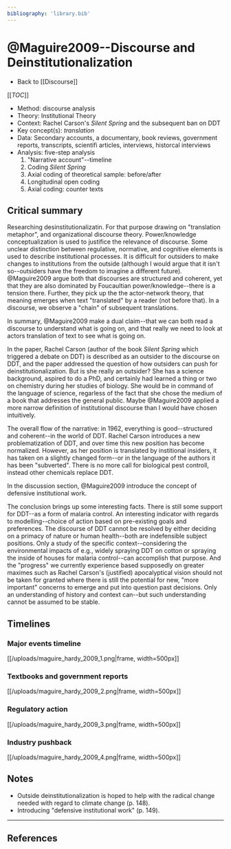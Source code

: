 ```yaml
---
bibliography: 'library.bib'
---
```


# @Maguire2009--Discourse and Deinstitutionalization

* Back to [[Discourse]]

[[_TOC_]]


* Method: discourse analysis
* Theory: Institutional Theory
* Context: Rachel Carson's _Silent Spring_ and the subsequent ban on DDT
* Key concept(s): _translation_
* Data: Secondary accounts, a documentary, book reviews, government reports, transcripts, scientifi articles, interviews, historcal interviews
* Analysis: five-step analysis
    1. "Narrative account"--timeline
    2. Coding _Silent Spring_ 
    3. Axial coding of theoretical sample: before/after
    4. Longitudinal open coding
    5. Axial coding: counter texts

## Critical summary

Researching desinstitutionalizatin. For that purpose drawing on "translation metaphor", and organizational discourse theory. Power/knowledge conceptualization is used to justifice the relevance of discourse. Some unclear distinction between regulative, normative, and cognitive elements is used to describe institutional processes. It is difficult for outsiders to make changes to institutions from the outside (although I would argue that it isn't so--outsiders have the freedom to imagine a different future). @Maguire2009 argue both that discourses are structured and coherent, yet that they are also dominated by Foucaultian power/knowledge--there is a tension there. Further, they pick up the the actor-network theory, that meaning emerges when text "translated" by a reader (not before that). In a discourse, we observe a "chain" of subsequent translations.

In summary, @Maguire2009 make a dual claim--that we can both read a discourse to understand what is going on, and that really we need to look at actors translation of text to see what is going on.

In the paper, Rachel Carson (author of the book _Silent Spring_ which triggered a debate on DDT) is described as an outsider to the discourse on DDT, and the paper addressed the question of how outsiders can push for deinstitutionalization. But is she really an outsider? She has a science background, aspired to do a PhD, and certainly had learned a thing or two on chemistry during her studies of biology. She would be in command of the language of science, regarless of the fact that she chose the medium of a book that addresses the general public. Maybe @Maguire2009 applied a more narrow definition of institutional discourse than I would have chosen intuitively.

The overall flow of the narrative: in 1962, everything is good--structured and coherent--in the world of DDT. Rachel Carson introduces a new problematization of DDT, and over time this new position has become normalized. However, as her position is translated by institional insiders, it has taken on a slightly changed form--or in the language of the authors it has been "subverted". There is no more call for biological pest controll, instead other chemicals replace DDT.

In the discussion section, @Maguire2009 introduce the concept of defensive institutional work.

The conclusion brings up some interesting facts. There is still some support for DDT--as a form of malaria control. An interesting indicator with regards to modelling--choice of action based on pre-existing goals and preferences. The discourse of DDT cannot be resolved by either deciding on a primacy of nature or human health--both are indefensible subject positions. Only a study of the specific context--considering the environmental impacts of e.g., widely spraying DDT on cotton or spraying the inside of houses for malaria control--can accomplish that purpose. And the "progress" we currently experience based supposedly on greater maximes such as Rachel Carson's (justified) apocalyptical vision should not be taken for granted where there is still the potential for new, "more important" concerns to emerge and put into question past decisions. Only an understanding of history and context can--but such understanding cannot be assumed to be stable.

## Timelines

### Major events timeline

[[/uploads/maguire_hardy_2009_1.png|frame, width=500px]]

### Textbooks and government reports

[[/uploads/maguire_hardy_2009_2.png|frame, width=500px]]

### Regulatory action

[[/uploads/maguire_hardy_2009_3.png|frame, width=500px]]

### Industry pushback

[[/uploads/maguire_hardy_2009_4.png|frame, width=500px]]

## Notes

* Outside deinstitutionalization is hoped to help with the radical change needed with regard to climate change (p. 148).
* Introducing "defensive institutional work" (p. 149).

---

## References